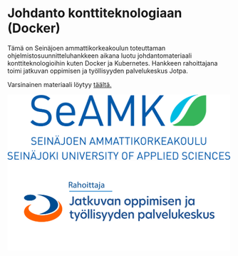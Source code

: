 # Johdanto konttiteknologiaan (Docker)

Tämä on Seinäjoen ammattikorkeakoulun toteuttaman ohjelmistosuunnitteluhankkeen aikana luotu johdantomateriaali konttiteknologioihin kuten Docker ja Kubernetes. Hankkeen rahoittajana toimi jatkuvan oppimisen ja työllisyyden palvelukeskus Jotpa.

Varsinainen materiaali löytyy [täältä.](docker.md)

<img src="kuvituskuvat/seamk_logo.svg" alt="Seamk" width="500"/>
<img src="kuvituskuvat/Rahoittaja_Jotpa_fi.png" alt="Jotpa" width="500"/>
